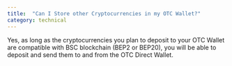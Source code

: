```yaml
---
title:  "Can I Store other Cryptocurrencies in my OTC Wallet?"
category: technical
---
```


Yes, as long as the cryptocurrencies you plan to deposit to your OTC Wallet are compatible with BSC blockchain (BEP2 or BEP20), you will be able to deposit and send them to and from the OTC Direct Wallet.